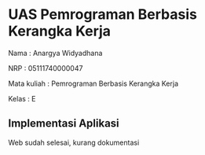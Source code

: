# UAS Pemrograman Berbasis Kerangka Kerja

Nama          : Anargya Widyadhana

NRP           : 05111740000047

Mata kuliah   : Pemrograman Berbasis Kerangka Kerja

Kelas         : E


## Implementasi Aplikasi
Web sudah selesai, kurang dokumentasi